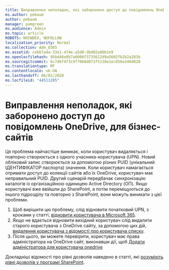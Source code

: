 ```yaml
---
title: Виправлення неполадок, які заборонено доступ до повідомлень OneDrive, для бізнес-сайтів
ms.author: pebaum
author: pebaum
manager: pamgreen
ms.audience: Admin
ms.topic: article
ROBOTS: NOINDEX, NOFOLLOW
localization_priority: Normal
ms.collection: Adm_O365
ms.assetid: cebb7a4a-33e1-474e-a5d0-dbd02a80b1e9
ms.openlocfilehash: 95bd46e8b7a6006f3735612d9a5602fb2b2a283b
ms.sourcegitcommit: bc7d6f4f3c9f7060d073f5130e1ec856e248d020
ms.translationtype: MT
ms.contentlocale: uk-UA
ms.lasthandoff: 06/02/2020
ms.locfileid: "44511205"
---
```

# <a name="troubleshooting-access-denied-messages-to-onedrive-for-business-sites"></a>Виправлення неполадок, які заборонено доступ до повідомлень OneDrive, для бізнес-сайтів

Ця проблема найчастіше виникає, коли користувач видаляється і повторно створюється з одного учасника-користувача (UPN). Новий обліковий запис створюється за допомогою різних PUID (унікальний ІДЕНТИФІКАТОР паспорта) значення. Коли користувач намагається отримати доступ до колекції сайтів або їх OneDrive, користувач має неправильний PUID. Другий сценарій передбачає синхронізацію каталогів із організаційною одиницею Active Directory (ОП). Якщо користувачі вже ввійшли до SharePoint, а потім переміщуються до іншого підрозділу та повторно з SharePoint, вони можуть виникати з цієї проблеми.

1. Щоб вирішити цю проблему, слід відновити початковий UPN, з кроками у статті, [відновити користувача в Microsoft 365](https://docs.microsoft.com/microsoft-365/admin/add-users/restore-user).
2. Якщо не вдається відновити вихідний користувач слід видалити старого користувача з OneDrive сайту, за допомогою цих дій, [видалення користувача з відомості про користувача списку](). 
3. Після цього, ви можете перевірити, користувач має права адміністратора на OneDrive сайт, виконавши дії, щоб [Додати адміністратора для користувача onedrive](https://docs.microsoft.com/sharepoint/manage-user-profiles)

Докладніші відомості про рівні дозволів наведено в статті, які [розуміють рівні дозволів у програмі SharePoint](https://docs.microsoft.com/sharepoint/understanding-permission-levels).
